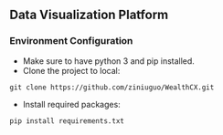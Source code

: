 ## Data Visualization Platform
### Environment Configuration
* Make sure to have python 3 and pip installed.
* Clone the project to local:
```shell
git clone https://github.com/ziniuguo/WealthCX.git
```
* Install required packages:
```shell
pip install requirements.txt
```